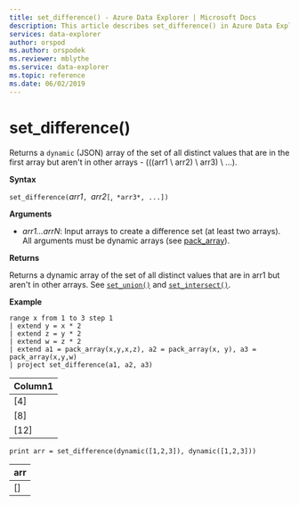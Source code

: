 ```yaml
---
title: set_difference() - Azure Data Explorer | Microsoft Docs
description: This article describes set_difference() in Azure Data Explorer.
services: data-explorer
author: orspod
ms.author: orspodek
ms.reviewer: mblythe
ms.service: data-explorer
ms.topic: reference
ms.date: 06/02/2019
---
```

# set_difference()

Returns a `dynamic` (JSON) array of the set of all distinct values that are in the first array but aren't in other arrays - (((arr1 \ arr2) \ arr3) \ ...).

**Syntax**

`set_difference(`*arr1*`, `*arr2*`[`,` *arr3*, ...])`

**Arguments**

* *arr1...arrN*: Input arrays to create a difference set (at least two arrays). All arguments must be dynamic arrays (see [pack_array](packarrayfunction.md)). 

**Returns**

Returns a dynamic array of the set of all distinct values that are in arr1 but aren't in other arrays. See [`set_union()`](setunionfunction.md) and [`set_intersect()`](setintersectfunction.md).

**Example**

```kusto
range x from 1 to 3 step 1
| extend y = x * 2
| extend z = y * 2
| extend w = z * 2
| extend a1 = pack_array(x,y,x,z), a2 = pack_array(x, y), a3 = pack_array(x,y,w)
| project set_difference(a1, a2, a3)
```

|Column1|
|---|
|[4]|
|[8]|
|[12]|

```kusto
print arr = set_difference(dynamic([1,2,3]), dynamic([1,2,3]))
```

|arr|
|---|
|[]|
